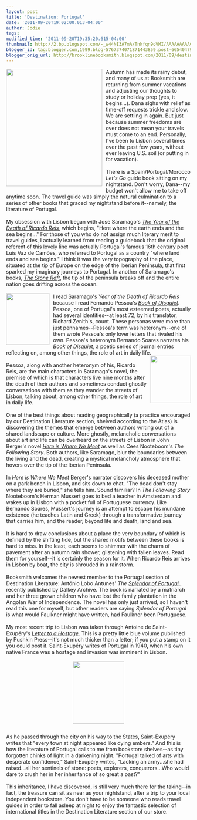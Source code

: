 ```yaml
---
layout: post
title: 'Destination: Portugal'
date: '2011-09-20T19:02:00.013-04:00'
author: Jodie
tags: 
modified_time: '2011-09-20T19:35:20.615-04:00'
thumbnail: http://2.bp.blogspot.com/-_w44NI3A7mA/Tnkfqn9oVMI/AAAAAAAAACU/pF8JR2QxTlw/s72-c/Portugal_map.gif
blogger_id: tag:blogger.com,1999:blog-5767374071871443859.post-6654047985911142153
blogger_orig_url: http://brooklinebooksmith.blogspot.com/2011/09/destination-portugal.html
---
```


<a href="http://2.bp.blogspot.com/-_w44NI3A7mA/Tnkfqn9oVMI/AAAAAAAAACU/pF8JR2QxTlw/s1600/Portugal_map.gif"><img style="MARGIN: 0px 10px 10px 0px; WIDTH: 262px; FLOAT: left; HEIGHT: 320px; CURSOR: hand" id="BLOGGER_PHOTO_ID_5654585624282813634" border="0" alt="" src="http://2.bp.blogspot.com/-_w44NI3A7mA/Tnkfqn9oVMI/AAAAAAAAACU/pF8JR2QxTlw/s320/Portugal_map.gif" /></a> Autumn has made its rainy debut, and many of us at Booksmith are returning from summer vacations and adjusting our thoughts to study or holiday prep (yes, it begins...). Dana sighs with relief as time-off requests trickle and slow. We are settling in again. But just because summer freedoms are over does not mean your travels must come to an end. Personally, I've been to Lisbon several times over the past few years, without ever leaving U.S. soil (or putting in for vacation).<br /><br />There is a Spain/Portugal/Morocco <em>Let's Go</em> guide book sitting on my nightstand. Don't worry, Dana--my budget won't allow me to take off anytime soon. The travel guide was simply the natural culmination to a series of other books that graced my nightstand before it--namely, the literature of Portugal.<br /><br />My obsession with Lisbon began with Jose Saramago's <em><a href="http://www.brooklinebooksmith-shop.com/search/apachesolr_search/year%20of%20the%20death%20of%20ricardo%20reis">The Year of the Death of Ricardo Reis</a></em>, which begins, "Here where the earth ends and the sea begins..." For those of you who do not assign much literary merit to travel guides, I actually learned from reading a guidebook that the original referent of this lovely line was actually Portugal's famous 16th century poet Luís Vaz de Camões, who referred to Portugal as a country "where land ends and sea begins." I think it was the very topography of the place, situated at the tip of Europe on the edge of the Iberian Peninsula, that first sparked my imaginary journeys to Portugal. In another of Saramago's books, <em><a href="http://www.brooklinebooksmith-shop.com/book/9780156004015">The Stone Raft</a></em>, the tip of the peninsula breaks off and the entire nation goes drifting across the ocean.<br /><br /><a href="http://3.bp.blogspot.com/-FmlZdEYJIYo/TnkgiNZziLI/AAAAAAAAACk/PeyFkvkbWMA/s1600/fernando-pessoa1.jpg"><img style="MARGIN: 0px 10px 10px 0px; WIDTH: 118px; FLOAT: left; HEIGHT: 140px; CURSOR: hand" id="BLOGGER_PHOTO_ID_5654586579225905330" border="0" alt="" src="http://3.bp.blogspot.com/-FmlZdEYJIYo/TnkgiNZziLI/AAAAAAAAACk/PeyFkvkbWMA/s320/fernando-pessoa1.jpg" /></a>I read Saramago's <em>Year of the Death of Ricardo Reis</em> because I read Fernando Pessoa's <em><a href="http://www.brooklinebooksmith-shop.com/book/9780141183046">Book of Disquiet</a></em>. Pessoa, one of Portugal's most esteemed poets, actually had several identities--at least 72, by his translator, Richard Zenith's, count. These personas were more than just pennames--Pessoa's term was heteronym--one of them wrote Pessoa's only lover letters that rivaled his own. Pessoa's heteronym Bernando Soares narrates his <em>Book of Disquiet</em>, a poetic series of journal entries reflecting on, among other things, the role of art in daily life.<br /><a href="http://1.bp.blogspot.com/-JHX9qghOWdI/TnkgzSlIOUI/AAAAAAAAACs/8BP3NOYETHg/s1600/saramago_300x420.jpg"><img style="MARGIN: 0px 0px 10px 10px; WIDTH: 110px; FLOAT: right; HEIGHT: 129px; CURSOR: hand" id="BLOGGER_PHOTO_ID_5654586872673352002" border="0" alt="" src="http://1.bp.blogspot.com/-JHX9qghOWdI/TnkgzSlIOUI/AAAAAAAAACs/8BP3NOYETHg/s320/saramago_300x420.jpg" /></a><br />Pessoa, along with another heteronym of his, Ricardo Reis, are the main characters in Saramago's novel, the premise of which is that characters live nine months after the death of their authors and sometimes conduct ghostly conversations with them as they wander the streets of Lisbon, talking about, among other things, the role of art in daily life.<br /><br />One of the best things about reading geographically (a practice encouraged by our Destination Literature section, shelved according to the Atlas) is discovering the themes that emerge between authors writing out of a shared landscape or culture. More ghostly, melancholic conversations about art and life can be overheard on the streets of Lisbon in John Berger's novel <em><a href="http://www.brooklinebooksmith-shop.com/book/9781400079339">Here is Where We Meet</a></em> as well as Cees Nooteboom's <em>The Following Story</em>. Both authors, like Saramago, blur the boundaries between the living and the dead, creating a mystical melancholy atmosphere that hovers over the tip of the Iberian Peninsula.<br /><br />In <em>Here is</em> <em>Where We Meet </em>Berger's narrator discovers his deceased mother on a park bench in Lisbon, and sits down to chat. "The dead don't stay where they are buried," she tells him. Sound familiar? In <em>The Following Story</em> Nooteboom's Herman Mussert goes to bed a teacher in Amsterdam and wakes up in Lisbon with a pocket full of Portuguese currency. Like Bernando Soares, Mussert's journey is an attempt to escape his mundane existence (he teaches Latin and Greek) through a transformative journey that carries him, and the reader, beyond life and death, land and sea.<br /><br />It is hard to draw conclusions about a place the very boundary of which is defined by the shifting tide, but the shared motifs between these books is hard to miss. In the least, each seems to shimmer with the charm of pavement after an autumn rain shower, glistening with fallen leaves. Read them for yourself--it is certainly the season for it. When Ricardo Reis arrives in Lisbon by boat, the city is shrouded in a rainstorm.<br /><br />Booksmith welcomes the newest member to the Portugal section of Destination Literature: António Lobo Antunes' <em>The </em><a href="http://www.brooklinebooksmith-shop.com/search/apachesolr_search/splendor%20of%20portugal"><em>Splendor of Portugal</em> </a>, recently published by Dalkey Archive. The book is narrated by a matriarch and her three grown children who have lost the family plantation in the Angolan War of Independence. The novel has only just arrived, so I haven't read this one for myself, but other readers are saying <em>Splendor of Portugal </em>is what would Faulkner might have written, had Faulkner been Portuguese.<br /><br />My most recent trip to Lisbon was taken through Antoine de Saint-Exupéry's <em><a href="http://www.brooklinebooksmith-shop.com/book/9781906548018">Letter to a Hostage</a></em>. This is a pretty little blue volume published by Pushkin Press--it's not much thicker than a letter; if you put a stamp on it you could post it. Saint-Exupéry writes of Portugal in 1940, when his own native France was a hostage and invasion was imminent in Lisbon.<br /><br /><img style="TEXT-ALIGN: center; MARGIN: 0px auto 10px; WIDTH: 140px; DISPLAY: block; HEIGHT: 170px; CURSOR: hand" id="BLOGGER_PHOTO_ID_5654587427897143122" border="0" alt="" src="http://4.bp.blogspot.com/-JrCRz8cC2fg/TnkhTm8y71I/AAAAAAAAAC0/zKlUobJXtIs/s320/Letter%252520To%252520A%252520Hostage.jpg" /><br />As he passed through the city on his way to the States, Saint-Exupéry writes that "every town at night appeared like dying embers." And this is how the literature of Portugal calls to me from bookstore shelves--as tiny forgotten chinks of light in a darkening night. "Portugal talked of arts with desperate confidence," Saint-Exupéry writes, "Lacking an army...she had raised...all her sentinels of stone: poets, explorers, conquerors...Who would dare to crush her in her inheritance of so great a past?"<br /><br />This inheritance, I have discovered, is still very much there for the taking--in fact, the treasure can sit as near as your nightstand, after a trip to your local independent bookstore. You don't have to be someone who reads travel guides in order to fall asleep at night to enjoy the fantastic selection of international titles in the Destination Literature section of our store.
